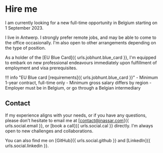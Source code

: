 # Hire me

I am currently looking for a new full-time opportunity in Belgium starting on 1 September 2023.

I live in Antwerp.
I strongly prefer remote jobs, and may be able to come to the office occasionally.
I'm also open to other arrangements depending on the type of position.

As a holder of the [EU Blue Card]{{ urls.jobhunt.blue_card }}, I'm equipped to embark on new professional endeavours
immediately upon fulfillment of employment and visa prerequisites.

!!! info "EU Blue card [requirements]{{ urls.jobhunt.blue_card }}"
    - Minimum 1-year contract, full-time only
    - Minimum gross salary differs by region
    - Employer must be in Belgium, or go through a Belgian intermediary

## Contact
If my experience aligns with your needs, or if you have any questions,
please don't hesitate to email me at [contact@jnassar.com]{{ urls.social.email }}, or [book a call]{{ urls.social.cal }} directly.
I'm always open to new challenges and collaborations.

You can also find me on [GitHub]{{ urls.social.github }} and [LinkedIn]{{ urls.social.linkedin }}.
